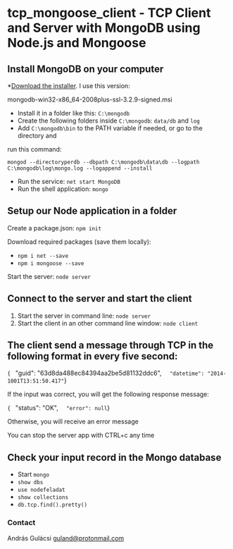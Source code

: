 # tcp_mongoose_client - TCP Client and Server with MongoDB using Node.js and Mongoose

## Install MongoDB on your computer

*[Download the installer](https://www.mongodb.org/dl/win32/x86_64-2008plus-ssl). I use this version: 

mongodb-win32-x86_64-2008plus-ssl-3.2.9-signed.msi
* Install it in a folder like this: `C:\mongodb`
* Create the following folders inside `C:\mongodb`: `data/db` and `log`
* Add `C:\mongodb\bin` to the PATH variable if needed, or go to the directory and 

run this command:

`mongod --directoryperdb --dbpath C:\mongodb\data\db --logpath C:\mongodb\log\mongo.log --logappend --install`

* Run the service: `net start MongoDB`
* Run the shell application: `mongo`


## Setup our Node application in a folder


Create a package.json: `npm init`


Download required packages (save them locally):


* `npm i net --save`
* `npm i mongoose --save`

Start the server: `node server`

## Connect to the server and start the client

1. Start the server in command line: `node server`
2. Start the client in an other command line window: `node client`

## The client send a message through TCP in the following format in every five second: 

`{
`	"guid": "63d8da48­8ec8­4394­aa2b­e5d81132ddc6",
`	"datetime": "2014­10­01T13:51:50.417"
`}

If the input was correct, you will get the following response message:

`{
`	"status": "OK",
`	"error": null
`}

Otherwise, you will receive an error message

You can stop the server app with CTRL+c any time

## Check your input record in the Mongo database

* Start `mongo`
* `show dbs`
* `use nodefeladat`
* `show collections`
* `db.tcp.find().pretty()`

### Contact

András Gulácsi
guland@protonmail.com


